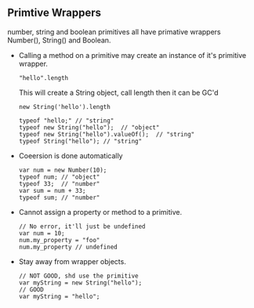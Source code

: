 ## Primtive Wrappers
   number, string and boolean primitives all have primative wrappers
   Number(), String() and Boolean.  
   
* Calling a method on a primitive may create an instance of it's primitive wrapper.  
	
	```
    "hello".length  
    ```  
    
    This will create a String object, call length then it can be GC'd  
    
    ```
    new String('hello').length
    ```  
    
	``` 
	typeof "hello;" // "string"
	typeof new String("hello");  // "object"
	typeof new String("hello").valueOf();  // "string"
	typeof String("hello"); // "string"
	```
	
* Coeersion is done automatically  

	```
   	var num = new Number(10);
   	typeof num; // "object"
   	typeof 33;  // "number"
   	var sum = num + 33;
   	typeof sum; // "number"
   	```
   	
* Cannot assign a property or method to a primitive.  

	```
   	// No error, it'll just be undefined
   	var num = 10;
   	num.my_property = "foo"
   	num.my_property // undefined
   ```
   
* Stay away from wrapper objects.

	```
   	// NOT GOOD, shd use the primitive
   	var myString = new String("hello");
   	// GOOD
   	var myString = "hello";
   	```

